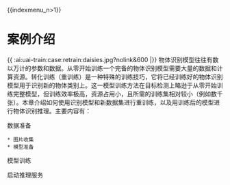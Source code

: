 {{indexmenu_n>1}}

# 案例介绍
{{ :ai:uai-train:case:retrain:daisies.jpg?nolink&600 |}}
物体识别模型往往有数以万计的参数和数据。从零开始训练一个完备的物体识别模型需要大量的数据和计算资源。转化训练（重训练）是一种特殊的训练技巧，它将已经训练好的物体识别模型用于识别新的物体类别上。这一模型训练方法在目标检测上略逊于从零开始训练完整模型，但训练效率极高，资源占用小，且所需的训练集相对较小（例如数千张）。本章介绍如何使用识别模型和新数据集进行重训练，以及用训练后的模型进行物体识别推理。主要内容有：

数据准备

	* 图片收集
	* 模型准备

模型训练

启动推理服务

